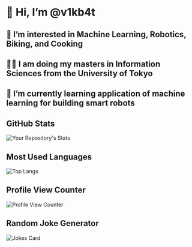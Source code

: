 # 👋 Hi, I’m @v1kb4t
## 👀 I’m interested in Machine Learning, Robotics, Biking, and Cooking
## 👨‍🎓 I am doing my masters in Information Sciences from the University of Tokyo
## 🌱 I’m currently learning application of machine learning for building smart robots

## GitHub Stats

![Your Repository's Stats](https://github-readme-stats.vercel.app/api?username=v1kb4t&show_icons=true&count_private=true&theme=dracula)

## Most Used Languages

![Top Langs](https://github-readme-stats.vercel.app/api/top-langs/?username=v1kb4t&count_private=true&layout=compact&theme=dracula)


## Profile View Counter

![Profile View Counter](https://komarev.com/ghpvc/?username=v1kb4t)

## Random Joke Generator

![Jokes Card](https://readme-jokes.vercel.app/api)

<!---
v1kb4t/v1kb4t is a ✨ special ✨ repository because its `README.md` (this file) appears on your GitHub profile.
You can click the Preview link to take a look at your changes.
--->
